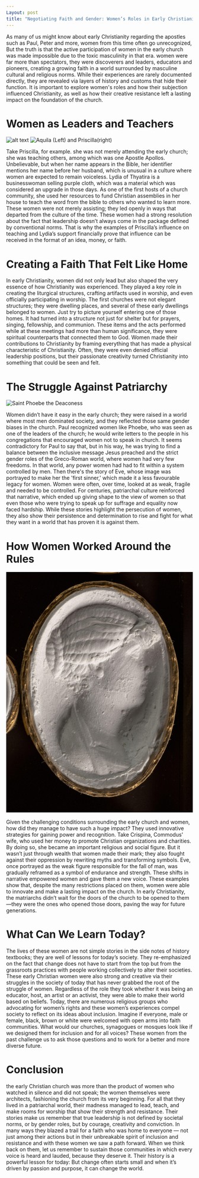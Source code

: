 ```yaml
---
Layout: post
title: "Negotiating Faith and Gender: Women’s Roles in Early Christianity "
---
```


As many of us might know about early Christianity regarding the apostles such as Paul, Peter and more, women from this time often go unrecognized, But the truth is that the active participation of women in the early church was made impossible due to the toxic masculinity in that era.  women were far more than spectators, they were discoverers and leaders, educators and pioneers, creating a growing faith in a world surrounded by masculine cultural and religious norms. While their experiences are rarely documented directly, they are revealed via layers of history and customs that hide their function. It is important to explore women's roles and how their subjection influenced Christianity, as well as how their creative resistance left a lasting impact on the foundation of the church. 

# Women as Leaders and Teachers
![alt text](https://photos1.blogger.com/blogger/5690/310/320/a-349.jpg "Lydia of Thyatira")
<img src="https://publisher-ncreg.s3.us-east-2.amazonaws.com/pb-ncregister/swp/hv9hms/media/20220309230336_083c8324f4ed9c185882e47e01191e0c9cfdcb6f1c25a03c30366087ed753b21.webp" alt="Aquila (Left) and Priscilla(right)" width="500"/>

Take Priscilla, for example. she was not merely attending the early church; she was teaching others, among which was one Apostle Apollos. Unbelievable, but when her name appears in the Bible, her identifier mentions her name before her husband, which is unusual in a culture where women are expected to remain voiceless.  Lydia of Thyatira is a businesswoman selling purple cloth, which was a material which was considered an upgrade in those days. As one of the first hosts of a church community, she used her resources to fund Christian assemblies in her house to teach the word from the bible to others who wanted to learn more. These women were not merely assisting; they led openly in ways that departed from the culture of the time. These women had a strong resolution about the fact that leadership doesn’t always come in the package defined by conventional norms. That is why the examples of Priscilla’s influence on teaching and Lydia’s support financially prove that influence can be received in the format of an idea, money, or faith.

# Creating a Faith That Felt Like Home

In early Christianity, women did not only lead but also shaped the very essence of how Christianity was experienced. They played a key role in creating the liturgical structures, crafting artifacts used in worship, and even officially participating in worship. The first churches were not elegant structures; they were dwelling places, and several of these early dwellings belonged to women. Just try to picture yourself entering one of those homes. It had turned into a structure not just for shelter but for prayers, singing, fellowship, and communion. These items and the acts performed while at these meetings had more than human significance, they were spiritual counterparts that connected them to God. Women made their contributions to Christianity by framing everything that has made a physical characteristic of Christianity. Often, they were even denied official leadership positions, but their passionate creativity turned Christianity into something that could be seen and felt. 

# The Struggle Against Patriarchy
<img src="https://nootherfoundation.ca/assets/st.-phoebe-orig.jpg" alt="Saint Phoebe the Deaconess" width="300"/>

Women didn’t have it easy in the early church; they were raised in a world where most men dominated society, and they reflected those same gender biases in the church. Paul recognized women like Phoebe, who was seen as one of the leaders of the church; he would write letters to the people in his congregations that encouraged women not to speak in church. It seems contradictory for Paul to say that, but in his way, he was trying to find a balance between the inclusive message Jesus preached and the strict gender roles of the Greco-Roman world, where women had very few freedoms. In that world, any power women had had to fit within a system controlled by men. Then there's the story of Eve, whose image was portrayed to make her the 'first sinner,' which made it a less favourable legacy for women. Women were often, over time, looked at as weak, fragile and needed to be controlled. For centuries, patriarchal culture reinforced that narrative, which ended up giving shape to the view of women so that even those who were trying to speak up for suffrage and equality now faced hardship. While these stories highlight the persecution of women, they also show their persistence and determination to rise and fight for what they want in a world that has proven it is against them. 

# How Women Worked Around the Rules
![alt text](https://github.com/simeonlanrewaju/Blog-Assignment/blob/master/_screenshots/HeadCrispinaWife-19th%20century.jpg?raw=true)

Given the challenging conditions surrounding the early church and women, how did they manage to have such a huge impact? They used innovative strategies for gaining power and recognition. Take Crispina, Commodus' wife, who used her money to promote Christian organizations and charities. By doing so, she became an important religious and social figure. But it wasn’t just through wealth that women made their mark; they also fought against their oppression by rewriting myths and transforming symbols. Eve, once portrayed as the weak figure responsible for the fall of man, was gradually reframed as a symbol of endurance and strength. These shifts in narrative empowered women and gave them a new voice. These examples show that, despite the many restrictions placed on them, women were able to innovate and make a lasting impact on the church. In early Christianity, the matriarchs didn’t wait for the doors of the church to be opened to them—they were the ones who opened those doors, paving the way for future generations.

# What Can We Learn Today?

The lives of these women are not simple stories in the side notes of history textbooks; they are well of lessons for today’s society. They re-emphasized on the fact that change does not have to start from the top but from the grassroots practices with people working collectively to alter their societies. These early Christian women were also strong and creative via their struggles in the society of today that has never grabbed the root of the struggle of women. Regardless of the role they took whether it was being an educator, host, an artist or an activist, they were able to make their world based on beliefs.
Today, there are numerous religious groups who advocating for women’s rights and these women’s experiences compel society to reflect on its ideas about inclusion. Imagine if everyone, male or female, black, brown or white were welcomed with open arms into faith communities. What would our churches, synagogues or mosques look like if we designed them for inclusion and for all voices? These women from the past challenge us to ask those questions and to work for a better and more diverse future.

# Conclusion

the early Christian church was more than the product of women who watched in silence and did not speak; the women themselves were architects, fashioning the church from its very beginning. For all that they lived in a patriarchal world, their madness managed to lead, teach, and make rooms for worship that show their strength and resistance. Their stories make us remember that true leadership is not defined by societal norms, or by gender roles, but by courage, creativity and conviction. In many ways they blazed a trail for a faith who was home to everyone — not just among their actions but in their unbreakable spirit of inclusion and resistance and with these women we saw a path forward. When we think back on them, let us remember to sustain those communities in which every voice is heard and lauded, because they deserve it. Their history is a powerful lesson for today: But change often starts small and when it’s driven by passion and purpose, it can change the world.

